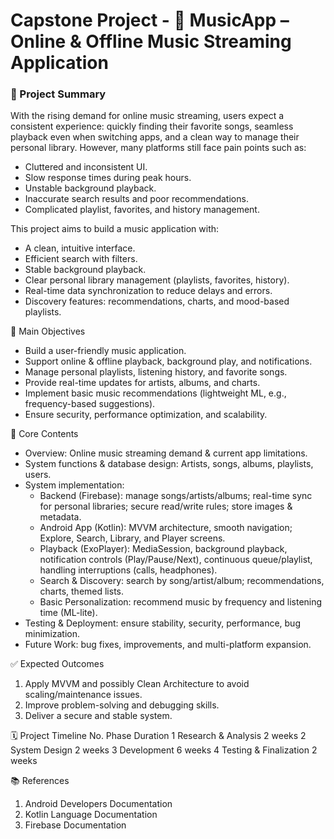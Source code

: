# Capstone Project - 🎵 MusicApp – Online & Offline Music Streaming Application
### 📖 Project Summary

With the rising demand for online music streaming, users expect a consistent experience: quickly finding their favorite songs, seamless playback even when switching apps, and a clean way to manage their personal library.
However, many platforms still face pain points such as:
  - Cluttered and inconsistent UI.
  - Slow response times during peak hours.
  - Unstable background playback.
  - Inaccurate search results and poor recommendations.
  - Complicated playlist, favorites, and history management.

This project aims to build a music application with:
  - A clean, intuitive interface.
  - Efficient search with filters.
  - Stable background playback.
  - Clear personal library management (playlists, favorites, history).
  - Real-time data synchronization to reduce delays and errors.
  - Discovery features: recommendations, charts, and mood-based playlists.

🎯 Main Objectives
- Build a user-friendly music application.
- Support online & offline playback, background play, and notifications.
- Manage personal playlists, listening history, and favorite songs.
- Provide real-time updates for artists, albums, and charts.
- Implement basic music recommendations (lightweight ML, e.g., frequency-based suggestions).
- Ensure security, performance optimization, and scalability.

📌 Core Contents
- Overview: Online music streaming demand & current app limitations.
- System functions & database design: Artists, songs, albums, playlists, users.
- System implementation:
  + Backend (Firebase): manage songs/artists/albums; real-time sync for personal libraries; secure read/write rules; store images & metadata.
  + Android App (Kotlin): MVVM architecture, smooth navigation; Explore, Search, Library, and Player screens.
  + Playback (ExoPlayer): MediaSession, background playback, notification controls (Play/Pause/Next), continuous queue/playlist, handling interruptions (calls, headphones).
  + Search & Discovery: search by song/artist/album; recommendations, charts, themed lists.
  + Basic Personalization: recommend music by frequency and listening time (ML-lite).
- Testing & Deployment: ensure stability, security, performance, bug minimization.
- Future Work: bug fixes, improvements, and multi-platform expansion.

✅ Expected Outcomes
1. Apply MVVM and possibly Clean Architecture to avoid scaling/maintenance issues.
2. Improve problem-solving and debugging skills.
3. Deliver a secure and stable system.

🗓️ Project Timeline
No.	Phase	Duration
1	Research & Analysis	2 weeks
2	System Design	2 weeks
3	Development	6 weeks
4	Testing & Finalization	2 weeks

📚 References
1. Android Developers Documentation
2. Kotlin Language Documentation
3. Firebase Documentation
